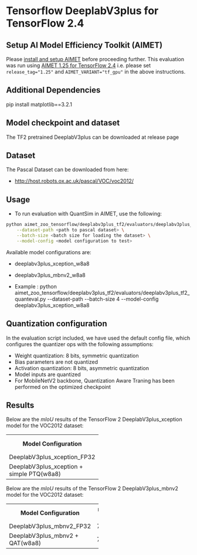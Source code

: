 # Tensorflow DeeplabV3plus for TensorFlow 2.4

## Setup AI Model Efficiency Toolkit (AIMET)
Please [install and setup AIMET](https://github.com/quic/aimet/blob/release-aimet-1.25/packaging/install.md) before proceeding further. This evaluation was run using [AIMET 1.25 for TensorFlow 2.4](https://github.com/quic/aimet/releases/tag/1.25.0) i.e. please set `release_tag="1.25"` and `AIMET_VARIANT="tf_gpu"` in the above instructions.

## Additional Dependencies
pip install matplotlib==3.2.1

## Model checkpoint and dataset
The TF2 pretrained DeeplabV3plus can be downloaded at release page

## Dataset
The Pascal Dataset can be downloaded from here:
  - http://host.robots.ox.ac.uk/pascal/VOC/voc2012/

## Usage
- To run evaluation with QuantSim in AIMET, use the following:
```bash
python aimet_zoo_tensorflow/deeplabv3plus_tf2/evaluators/deeplabv3plus_tf2_quanteval.py \
    --dataset-path <path to pascal dataset> \
    --batch-size <batch size for loading the dataset> \
    --model-config <model configuration to test>
```
Available model configurations are:

- deeplabv3plus_xception_w8a8

- deeplabv3plus_mbnv2_w8a8

- Example : python aimet_zoo_tensorflow/deeplabv3plus_tf2/evaluators/deeplabv3plus_tf2_quanteval.py --dataset-path <imagenet dataset path> --batch-size 4 --model-config deeplabv3plus_xception_w8a8

## Quantization configuration 
In the evaluation script included, we have used the default config file, which configures the quantizer ops with the following assumptions:
- Weight quantization: 8 bits, symmetric quantization
- Bias parameters are not quantized
- Activation quantization: 8 bits, asymmetric quantization
- Model inputs are quantized
- For MobileNetV2 backbone, Quantization Aware Traning has been performed on the optimized checkpoint

## Results
Below are the *mIoU* results of the TensorFlow 2 DeeplabV3plus_xception model for the VOC2012 dataset:

<table style= " width:50%">
  <tr>
    <th>Model Configuration</th>
    <th>mIoU (%)</th>
  </tr>
  <tr>
    <td>DeeplabV3plus_xception_FP32</td>
    <td>87.71</td>
  </tr>
  <tr>
    <td>DeeplabV3plus_xception + simple PTQ(w8a8)</td>
    <td>87.21</td>
  </tr>
</table>

Below are the *mIoU* results of the TensorFlow 2 DeeplabV3plus_mbnv2 model for the VOC2012 dataset:

<table style= " width:50%">
  <tr>
    <th>Model Configuration</th>
    <th>mIoU (%)</th>
  </tr>
  <tr>
    <td>DeeplabV3plus_mbnv2_FP32</td>
    <td>72.28</td>
  </tr>
  <tr>
    <td>DeeplabV3plus_mbnv2 + QAT(w8a8)</td>
    <td>71.71</td>
  </tr>
</table>

